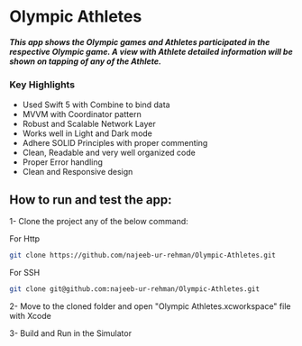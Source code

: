 # Olympic Athletes  
  
##### This app shows the Olympic games and Athletes participated in the respective Olympic game. A view with Athlete detailed information will be shown on tapping of any of the Athlete.  
  
### Key Highlights
-    Used Swift 5 with Combine to bind data
-    MVVM with Coordinator pattern
-    Robust and Scalable Network Layer
-    Works well in Light and Dark mode
-    Adhere SOLID Principles with proper commenting
-    Clean, Readable and very well organized code
-    Proper Error handling
-    Clean and Responsive design

## How to run and test the app:

1-  Clone the project any of the below command:

For Http
  ```sh
  git clone https://github.com/najeeb-ur-rehman/Olympic-Athletes.git
  ```
  
  For SSH
  ```sh
  git clone git@github.com:najeeb-ur-rehman/Olympic-Athletes.git
  ```

2- Move to the cloned folder and open "Olympic Athletes.xcworkspace" file with Xcode

3- Build and Run in the Simulator
